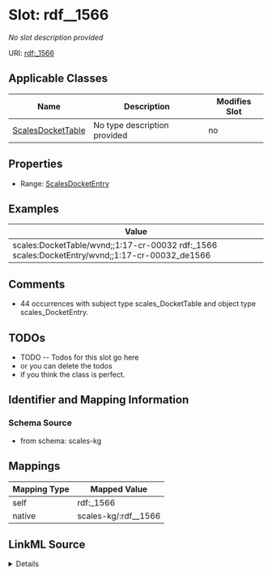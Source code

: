 

# Slot: rdf__1566


_No slot description provided_





URI: [rdf:_1566](http://www.w3.org/1999/02/22-rdf-syntax-ns#_1566)



<!-- no inheritance hierarchy -->





## Applicable Classes

| Name | Description | Modifies Slot |
| --- | --- | --- |
| [ScalesDocketTable](../classes/ScalesDocketTable.md) | No type description provided |  no  |







## Properties

* Range: [ScalesDocketEntry](../classes/ScalesDocketEntry.md)






## Examples

| Value |
| --- |
| scales:DocketTable/wvnd;;1:17-cr-00032 rdf:_1566 scales:DocketEntry/wvnd;;1:17-cr-00032_de1566 |

## Comments

* 44 occurrences with subject type scales_DocketTable and object type scales_DocketEntry.

## TODOs

* TODO -- Todos for this slot go here
* or you can delete the todos
* if you think the class is perfect.

## Identifier and Mapping Information







### Schema Source


* from schema: scales-kg




## Mappings

| Mapping Type | Mapped Value |
| ---  | ---  |
| self | rdf:_1566 |
| native | scales-kg/:rdf__1566 |




## LinkML Source

<details>
```yaml
name: rdf__1566
description: No slot description provided
todos:
- TODO -- Todos for this slot go here
- or you can delete the todos
- if you think the class is perfect.
comments:
- 44 occurrences with subject type scales_DocketTable and object type scales_DocketEntry.
examples:
- value: scales:DocketTable/wvnd;;1:17-cr-00032 rdf:_1566 scales:DocketEntry/wvnd;;1:17-cr-00032_de1566
from_schema: scales-kg
rank: 1000
slot_uri: rdf:_1566
alias: rdf__1566
domain_of:
- scales_DocketTable
range: scales_DocketEntry

```
</details>